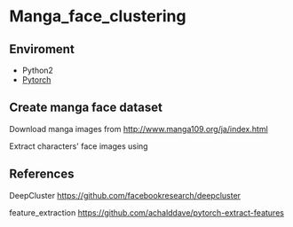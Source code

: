 # Manga_face_clustering

## Enviroment
 - Python2
 - [Pytorch](http://pytorch.org/)

## Create manga face dataset
Download manga images from http://www.manga109.org/ja/index.html

Extract characters' face images using 

## References

DeepCluster
https://github.com/facebookresearch/deepcluster

feature_extraction
https://github.com/achalddave/pytorch-extract-features
